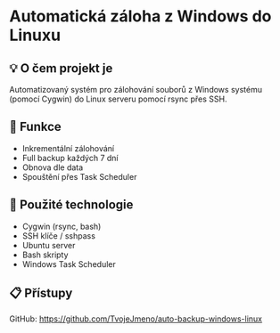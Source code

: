 # Automatická záloha z Windows do Linuxu

## 💡 O čem projekt je
Automatizovaný systém pro zálohování souborů z Windows systému (pomocí Cygwin) do Linux serveru pomocí rsync přes SSH.

## 🚀 Funkce
- Inkrementální zálohování
- Full backup každých 7 dní
- Obnova dle data
- Spouštění přes Task Scheduler

## 🔐 Použité technologie
- Cygwin (rsync, bash)
- SSH klíče / sshpass
- Ubuntu server
- Bash skripty
- Windows Task Scheduler

## 📋 Přístupy
GitHub: https://github.com/TvojeJmeno/auto-backup-windows-linux
